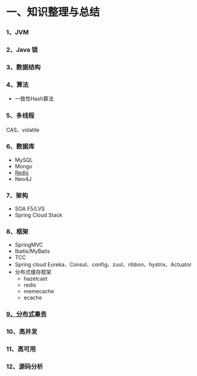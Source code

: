 # 一、知识整理与总结

### 1、JVM

### 2、Java 锁

### 3、数据结构

### 4、算法

* 一致性Hash算法

### 5、多线程

CAS、volatile

### 6、数据库

* MySQL
* Mongo
* [Redis](/Users/apple/Documents/知识整理/5.3、Redis.md)
* Neo4J

### 7、架构

* SOA  F5/LVS
* Spring Cloud Stack

### 8、框架

* SpringMVC
* Ibatis/MyBatis
* TCC
* Spring cloud Eureka、Consul、config、zuul、ribbon、hystrix、Actuator
* 分布式缓存框架
  * hazelcast
  * redis
  * memecache
  * ecache

### [9、分布式事务](/Users/apple/Documents/知识整理/9、分布式事务.md)

### 10、高并发

### 11、高可用

### 12、源码分析



